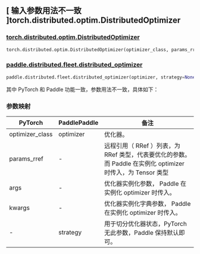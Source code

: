 ## [ 输入参数用法不一致 ]torch.distributed.optim.DistributedOptimizer

### [torch.distributed.optim.DistributedOptimizer](https://pytorch.org/docs/stable/distributed.optim.html)

```python
torch.distributed.optim.DistributedOptimizer(optimizer_class, params_rref, *args, **kwargs)
```

### [paddle.distributed.fleet.distributed_optimizer](https://www.paddlepaddle.org.cn/documentation/docs/zh/develop/api/paddle/distributed/fleet/Fleet_cn.html#cn-api-paddle-distributed-fleet-fleet)

```python
paddle.distributed.fleet.distributed_optimizer(optimizer, strategy=None)
```

其中 PyTorch 和 Paddle 功能一致，参数用法不一致，具体如下：

### 参数映射


| PyTorch         | PaddlePaddle | 备注                                                                  |
| --------------- | ------------ | --------------------------------------------------------------------- |
| optimizer_class | optimizer    | 优化器。                                                              |
| params_rref     | -            | 远程引用（ RRef ）列表，为 RRef 类型，代表要优化的参数。而 Paddle 在实例化 optimizer 时传入，为 Tensor 类型 |
| args            | -            | 优化器实例化参数， Paddle 在实例化 optimizer 时传入。                      |
| kwargs          | -            | 优化器实例化字典参数， Paddle 在实例化 optimizer 时传入。                  |
| -               | strategy     | 用于切分优化器状态，PyTorch 无此参数，Paddle 保持默认即可。           |
